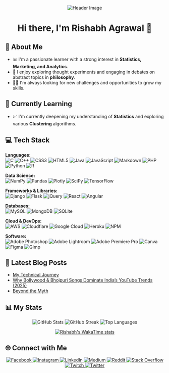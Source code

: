 <!-- Header Image -->
<p align="center">
  <img src="https://capsule-render.vercel.app/api?type=wave&color=auto&height=300&section=header&text=Rishabh%20Agrawal&fontSize=70&descAlignY=51&descAlign=62" alt="Header Image" />
</p>

<!-- Introduction -->
<h1 align="center">Hi there, I'm Rishabh Agrawal 👋</h1>

<!-- About Me -->
## 📖 About Me

- 📊 I'm a passionate learner with a strong interest in **Statistics, Marketing, and Analytics**.
- 🧠 I enjoy exploring thought experiments and engaging in debates on abstract topics in **philosophy**.
- 👨‍💻 I'm always looking for new challenges and opportunities to grow my skills.

<!-- Currently Learning -->
## 🌱 Currently Learning

- 📈 I'm currently deepening my understanding of **Statistics** and exploring various **Clustering** algorithms.

<!-- Tech Stack -->
## 💻 Tech Stack

<p align="left">
  <strong>Languages:</strong><br>
  <img src="https://img.shields.io/badge/c-%2300599C.svg?style=for-the-badge&logo=c&logoColor=white" alt="C" />
  <img src="https://img.shields.io/badge/c++-%2300599C.svg?style=for-the-badge&logo=c%2B%2B&logoColor=white" alt="C++" />
  <img src="https://img.shields.io/badge/css3-%231572B6.svg?style=for-the-badge&logo=css3&logoColor=white" alt="CSS3" />
  <img src="https://img.shields.io/badge/html5-%23E34F26.svg?style=for-the-badge&logo=html5&logoColor=white" alt="HTML5" />
  <img src="https://img.shields.io/badge/java-%23ED8B00.svg?style=for-the-badge&logo=java&logoColor=white" alt="Java" />
  <img src="https://img.shields.io/badge/javascript-%23323330.svg?style=for-the-badge&logo=javascript&logoColor=%23F7DF1E" alt="JavaScript" />
  <img src="https://img.shields.io/badge/markdown-%23000000.svg?style=for-the-badge&logo=markdown&logoColor=white" alt="Markdown" />
  <img src="https://img.shields.io/badge/php-%23777BB4.svg?style=for-the-badge&logo=php&logoColor=white" alt="PHP" />
  <img src="https://img.shields.io/badge/python-3670A0?style=for-the-badge&logo=python&logoColor=ffdd54" alt="Python" />
  <img src="https://img.shields.io/badge/r-%23276DC3.svg?style=for-the-badge&logo=r&logoColor=white" alt="R" />
</p>

<p align="left">
  <strong>Data Science:</strong><br>
  <img src="https://img.shields.io/badge/numpy-%23013243.svg?style=for-the-badge&logo=numpy&logoColor=white" alt="NumPy" />
  <img src="https://img.shields.io/badge/pandas-%23150458.svg?style=for-the-badge&logo=pandas&logoColor=white" alt="Pandas" />
  <img src="https://img.shields.io/badge/Plotly-%233F4F75.svg?style=for-the-badge&logo=plotly&logoColor=white" alt="Plotly" />
  <img src="https://img.shields.io/badge/SciPy-%230C55A5.svg?style=for-the-badge&logo=scipy&logoColor=%white" alt="SciPy" />
  <img src="https://img.shields.io/badge/TensorFlow-%23FF6F00.svg?style=for-the-badge&logo=TensorFlow&logoColor=white" alt="TensorFlow" />
</p>

<p align="left">
  <strong>Frameworks & Libraries:</strong><br>
  <img src="https://img.shields.io/badge/django-%23092E20.svg?style=for-the-badge&logo=django&logoColor=white" alt="Django" />
  <img src="https://img.shields.io/badge/flask-%23000.svg?style=for-the-badge&logo=flask&logoColor=white" alt="Flask" />
  <img src="https://img.shields.io/badge/jquery-%230769AD.svg?style=for-the-badge&logo=jquery&logoColor=white" alt="jQuery" />
  <img src="https://img.shields.io/badge/react-%2320232a.svg?style=for-the-badge&logo=react&logoColor=%2361DAFB" alt="React" />
  <img src="https://img.shields.io/badge/angular-%23DD0031.svg?style=for-the-badge&logo=angular&logoColor=white" alt="Angular" />
</p>

<p align="left">
  <strong>Databases:</strong><br>
  <img src="https://img.shields.io/badge/mysql-%2300f.svg?style=for-the-badge&logo=mysql&logoColor=white" alt="MySQL" />
  <img src="https://img.shields.io/badge/MongoDB-%234ea94b.svg?style=for-the-badge&logo=mongodb&logoColor=white" alt="MongoDB" />
  <img src="https://img.shields.io/badge/sqlite-%2307405e.svg?style=for-the-badge&logo=sqlite&logoColor=white" alt="SQLite" />
</p>

<p align="left">
  <strong>Cloud & DevOps:</strong><br>
  <img src="https://img.shields.io/badge/AWS-%23FF9900.svg?style=for-the-badge&logo=amazon-aws&logoColor=white" alt="AWS" />
  <img src="https://img.shields.io/badge/Cloudflare-F38020?style=for-the-badge&logo=Cloudflare&logoColor=white" alt="Cloudflare" />
  <img src="https://img.shields.io/badge/Google%20Cloud-%234285F4.svg?style=for-the-badge&logo=google-cloud&logoColor=white" alt="Google Cloud" />
  <img src="https://img.shields.io/badge/heroku-%23430098.svg?style=for-the-badge&logo=heroku&logoColor=white" alt="Heroku" />
  <img src="https://img.shields.io/badge/NPM-%23000000.svg?style=for-the-badge&logo=npm&logoColor=white" alt="NPM" />
</p>

<p align="left">
  <strong>Software:</strong><br>
  <img src="https://img.shields.io/badge/adobephotoshop-%2331A8FF.svg?style=for-the-badge&logo=adobephotoshop&logoColor=white" alt="Adobe Photoshop" />
  <img src="https://img.shields.io/badge/Adobe%20Lightroom-31A8FF.svg?style=for-the-badge&logo=Adobe%20Lightroom&logoColor=white" alt="Adobe Lightroom" />
  <img src="https://img.shields.io/badge/Adobe%20Premiere%20Pro-9999FF.svg?style=for-the-badge&logo=Adobe%20Premiere%20Pro&logoColor=white" alt="Adobe Premiere Pro" />
  <img src="https://img.shields.io/badge/Canva-%2300C4CC.svg?style=for-the-badge&logo=Canva&logoColor=white" alt="Canva" />
  <img src="https://img.shields.io/badge/figma-%23F24E1E.svg?style=for-the-badge&logo=figma&logoColor=white" alt="Figma" />
  <img src="https://img.shields.io/badge/Gimp-657D8B?style=for-the-badge&logo=gimp&logoColor=FFFFFF" alt="Gimp" />
</p>

<!-- Latest Blog Posts -->
## 📝 Latest Blog Posts

<!-- BLOG-POST-LIST:START -->
- [My Technical Journey](https://saint2706.medium.com/my-technical-journey-2688ee2df00b?source=rss-cc415cecd21e------2)
- [Why Bollywood &amp; Bhojpuri Songs Dominate India’s YouTube Trends &lpar;2025&rpar;](https://saint2706.medium.com/why-bollywood-bhojpuri-songs-dominate-indias-youtube-trends-2025-006e72db9c98?source=rss-cc415cecd21e------2)
- [Beyond the Myth](https://saint2706.medium.com/beyond-the-myth-2db5dfedce11?source=rss-cc415cecd21e------2)
<!-- BLOG-POST-LIST:END -->

<!-- GitHub Stats & WakaTime -->
## 📊 My Stats

<!-- GitHub Stats -->
<p align="center">
  <img src="https://github-readme-stats.vercel.app/api?username=saint2706&theme=material-palenight&hide_border=false&include_all_commits=true&count_private=true" alt="GitHub Stats" />
  <img src="https://github-readme-streak-stats.herokuapp.com/?user=saint2706&theme=material-palenight&hide_border=false" alt="GitHub Streak" />
  <img src="https://github-readme-stats.vercel.app/api/top-langs/?username=saint2706&theme=material-palenight&hide_border=false&include_all_commits=true&count_private=true&layout=compact" alt="Top Languages" />
</p>

<!-- WakaTime Stats -->
<p align="center">
  <a href="https://github.com/anuraghazra/github-readme-stats"><img alt="Rishabh's WakaTime stats" src="https://github-readme-stats.vercel.app/api/wakatime?username=Saint2706&layout=compact&hide_border=true" /></a>
</p>

<!-- Socials -->
## 🌐 Connect with Me

<p align="center">
  <a href="https://facebook.com/Saint.00000000000" target="_blank">
    <img src="https://img.shields.io/badge/Facebook-%231877F2.svg?style=for-the-badge&logo=Facebook&logoColor=white" alt="Facebook" />
  </a>
  <a href="https://instagram.com/rishabhagrawal2706" target="_blank">
    <img src="https://img.shields.io/badge/Instagram-%23E4405F.svg?style=for-the-badge&logo=Instagram&logoColor=white" alt="Instagram" />
  </a>
  <a href="https://linkedin.com/in/rishabh-agrawal-1807321b9" target="_blank">
    <img src="https://img.shields.io/badge/LinkedIn-%230077B5.svg?style=for-the-badge&logo=linkedin&logoColor=white" alt="LinkedIn" />
  </a>
  <a href="https://medium.com/@saint2706" target="_blank">
    <img src="https://img.shields.io/badge/Medium-12100E?style=for-the-badge&logo=medium&logoColor=white" alt="Medium" />
  </a>
  <a href="https://reddit.com/user/saintwithataint" target="_blank">
    <img src="https://img.shields.io/badge/Reddit-%23FF4500.svg?style=for-the-badge&logo=Reddit&logoColor=white" alt="Reddit" />
  </a>
  <a href="https://stackoverflow.com/users/10664221" target="_blank">
    <img src="https://img.shields.io/badge/-Stackoverflow-FE7A16?style=for-the-badge&logo=stack-overflow&logoColor=white" alt="Stack Overflow" />
  </a>
  <a href="https://twitch.tv/saint2706" target="_blank">
    <img src="https://img.shields.io/badge/Twitch-%239146FF.svg?style=for-the-badge&logo=Twitch&logoColor=white" alt="Twitch" />
  </a>
  <a href="https://twitter.com/saint2706" target="_blank">
    <img src="https://img.shields.io/badge/Twitter-%231DA1F2.svg?style=for-the-badge&logo=Twitter&logoColor=white" alt="Twitter" />
  </a>
</p>
